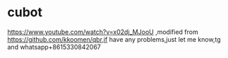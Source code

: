 # cubot

https://www.youtube.com/watch?v=x02dj_MJooU ,modified from https://github.com/kkoomen/qbr,if have any problems,just let me know,tg and whatsapp+8615330842067 
